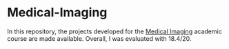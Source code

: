 # Medical-Imaging

In this repository, the projects developed for the [Medical Imaging](https://fenix.tecnico.ulisboa.pt/cursos/mebiom/disciplina-curricular/1529008522386) academic course are made available. Overall, I was evaluated with 18.4/20.
